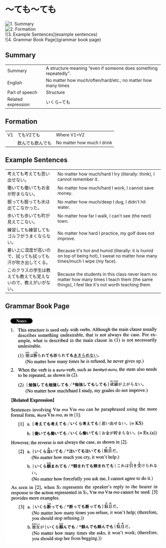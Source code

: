 # ～ても～ても

![1. Summary](summary)<br>
![2. Formation](formation)<br>
![3. Example Sentences](example sentences)<br>
![4. Grammar Book Page](grammar book page)<br>


## Summary

<table><tr>   <td>Summary</td>   <td>A structure meaning “even if someone does something repeatedly”.</td></tr><tr>   <td>English</td>   <td>No matter how much/often/hard/etc.; no matter how many times</td></tr><tr>   <td>Part of speech</td>   <td>Structure</td></tr><tr>   <td>Related expression</td>   <td>いくら~ても</td></tr></table>

## Formation

<table class="table"><tbody><tr class="tr head"><td class="td"><span class="bold">V1</span></td><td class="td"><span class="concept">ても</span><span>V2</span><span class="concept">ても</span></td><td class="td"><span>Where V1=V2</span></td></tr><tr class="tr"><td class="td"></td><td class="td"><span>飲ん</span><span class="concept">でも</span><span>飲ん</span><span class="concept">でも</span></td><td class="td"><span>No matter how much I drink</span></td></tr></tbody></table>

## Example Sentences

<table><tr>   <td>考えても考えても思い出せない。</td>   <td>No matter how much/hard I try (literally: think), I cannot remember it.</td></tr><tr>   <td>働いても働いてもお金が貯まらない。</td>   <td>No matter how much/hard I work, I cannot save money.</td></tr><tr>   <td>掘っても掘っても水は出てこなかった。</td>   <td>No matter how much/deep I dug, I didn't hit water.</td></tr><tr>   <td>歩いても歩いても町が見えてこない。</td>   <td>No matter how far I walk, I can't see (the next) town.</td></tr><tr>   <td>練習しても練習してもゴルフがうまくならない。</td>   <td>No matter how hard I practice, my golf does not improve.</td></tr><tr>   <td>暑い上に湿度が高いので、拭っても拭っても汗が吹き出してくる。</td>   <td>Because it's hot and humid (literally: it is humid on top of being hot), I sweat no matter how many times/much I wipe (my face).</td></tr><tr>   <td>このクラスの学生は教えても教えても覚えないので、教えがいがない。</td>   <td>Because the students in this class never learn no matter how many times I teach them (the same things), I feel like it's not worth teaching them.</td></tr></table>

## Grammar Book Page

![](../img/Advancedても～ても.png)

